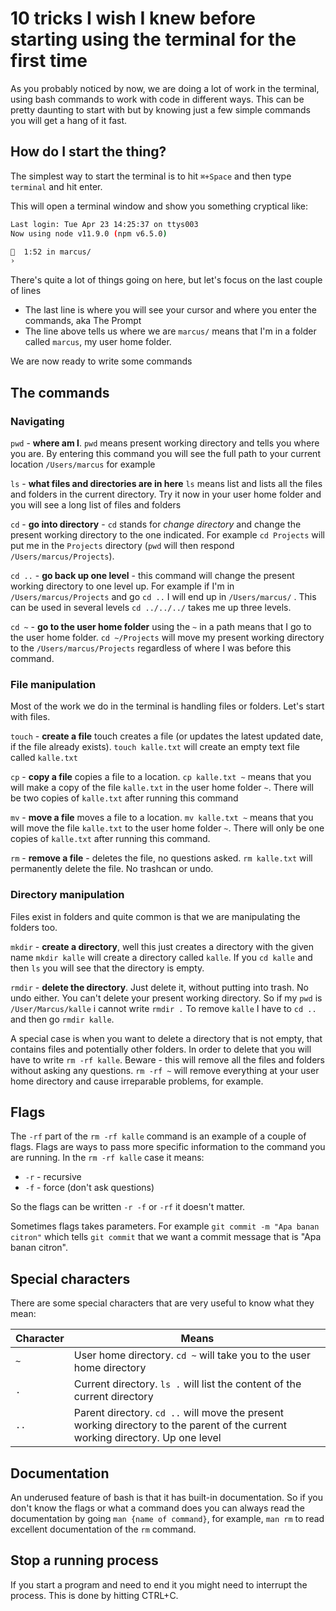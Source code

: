 # 10 tricks I wish I knew before starting using the terminal for the first time

As you probably noticed by now, we are doing a lot of work in the terminal, using bash commands to work with code in different ways. This can be pretty daunting to start with but by knowing just a few simple commands you will get a hang of it fast. 

## How do I start the thing? 

The simplest way to start the terminal is to hit `⌘+Space` and then type `terminal` and hit enter. 

This will open a terminal window and show you something cryptical like: 

```bash
Last login: Tue Apr 23 14:25:37 on ttys003
Now using node v11.9.0 (npm v6.5.0)

🔋  1:52 in marcus/ 
› 
```

There's quite a lot of things going on here, but let's focus on the last couple of lines

* The last line is where you will see your cursor and where you enter the commands, aka The Prompt
* The line above tells us where we are `marcus/` means that I'm in a folder called `marcus`, my user home folder. 

We are now ready to write some commands

## The commands

### Navigating

`pwd` - **where am I**. `pwd` means present working directory and tells you where you are. By entering this command you will see the full path to your current location `/Users/marcus` for example

`ls` - **what files and directories are in here** `ls` means list and lists all the files and folders in the current directory. Try it now in your user home folder and you will see a long list of files and folders

`cd` - **go into directory** - `cd` stands for *change directory* and change the present working directory to the one indicated. For example `cd Projects` will put me in the `Projects` directory (`pwd` will then respond `/Users/marcus/Projects`).

`cd ..` - **go back up one level** - this command will change the present working directory to one level up. For example if I'm in `/Users/marcus/Projects` and go `cd ..` I will end up in `/Users/marcus/` . 
This can be used in several levels `cd ../../../` takes me up three levels.  

`cd ~` - **go to the user home folder** using the `~` in a path means that I go to the user home folder. `cd ~/Projects` will move my present working directory to the `/Users/marcus/Projects` regardless of where I was before this command. 

### File manipulation

Most of the work we do in the terminal is handling files or folders. Let's start with files. 

`touch` - **create a file** touch creates a file (or updates the latest updated date, if the file already exists). `touch kalle.txt` will create an empty text file called `kalle.txt` 

`cp` - **copy a file** copies a file to a location. `cp kalle.txt ~` means that you will make a copy of the file `kalle.txt` in the user home folder `~`. There will be two copies of `kalle.txt` after running this command

`mv` - **move a file** moves a file to a location. `mv kalle.txt ~` means that you will move the file `kalle.txt` to the user home folder `~`. There will only be one copies of `kalle.txt` after running this command. 

`rm` - **remove a file** - deletes the file, no questions asked. `rm kalle.txt` will permanently delete the file. No trashcan or undo. 

### Directory manipulation

Files exist in folders and quite common is that we are manipulating the folders too. 

`mkdir` - **create a directory**, well this just creates a directory with the given name `mkdir kalle` will create a directory called `kalle`. If you `cd kalle` and then `ls` you will see that the directory is empty. 

`rmdir` - **delete the directory**. Just delete it, without putting into trash. No undo either. You can't delete your present working directory.  So if my `pwd` is `/User/Marcus/kalle` i cannot write `rmdir .` To remove `kalle` I have to `cd ..` and then go `rmdir kalle`. 

A special case is when you want to delete a directory that is not empty, that contains files and potentially other folders. In order to delete that you will have to write `rm -rf kalle`. Beware - this will remove all the files and folders without asking any questions. `rm -rf ~` will remove everything at your user home directory and cause irreparable problems, for example.

## Flags

The `-rf` part of the `rm -rf kalle` command is an example of a couple of flags. Flags are ways to pass more specific information to the command you are running. In the `rm -rf kalle` case it means:

* `-r` - recursive
* `-f` - force (don't ask questions)

So the flags can be written `-r -f` or `-rf` it doesn't matter. 

Sometimes flags takes parameters. For example `git commit -m "Apa banan citron"` which tells `git commit` that we want a commit message that is "Apa banan citron". 

## Special characters

There are some special characters that are very useful to know what they mean:

| Character | Means                                                        |
| --------- | ------------------------------------------------------------ |
| `~`       | User home directory. `cd ~` will take you to the user home directory |
| `.`       | Current directory. `ls .` will list the content of the current directory |
| `..`      | Parent directory. `cd ..` will move the present working directory to the parent of the current working directory. Up one level |

## Documentation

An underused feature of bash is that it has built-in documentation. So if you don't know the flags or what a command does you can always read the documentation by going `man {name of command}`, for example, `man rm` to read excellent documentation of the `rm` command. 

## Stop a running process

If you start a program and need to end it you might need to interrupt the process. This is done by hitting CTRL+C. 

